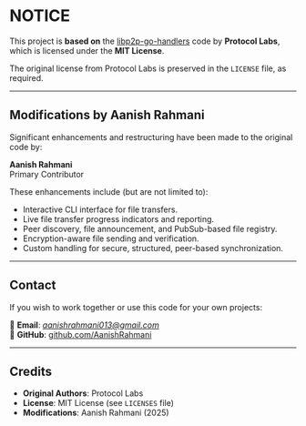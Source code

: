 # NOTICE

This project is **based on** the [libp2p-go-handlers](https://github.com/protocol/launchpad-tutorials/tree/main/libp2p-go-handlers) code by **Protocol Labs**, which is licensed under the **MIT License**.

The original license from Protocol Labs is preserved in the `LICENSE` file, as required.

---

## Modifications by Aanish Rahmani

Significant enhancements and restructuring have been made to the original code by:

**Aanish Rahmani**  
Primary Contributor

These enhancements include (but are not limited to):
- Interactive CLI interface for file transfers.
- Live file transfer progress indicators and reporting.
- Peer discovery, file announcement, and PubSub-based file registry.
- Encryption-aware file sending and verification.
- Custom handling for secure, structured, peer-based synchronization.

---
## Contact

If you wish to work together or use this code for your own projects:

📧 **Email**: *aanishrahmani013@gmail.com*  
🔗 **GitHub**: [github.com/AanishRahmani](https://github.com/AanishRahmani) 

---

## Credits

- **Original Authors**: Protocol Labs
- **License**: MIT License (see `LICENSES` file)
- **Modifications**: Aanish Rahmani (2025)

